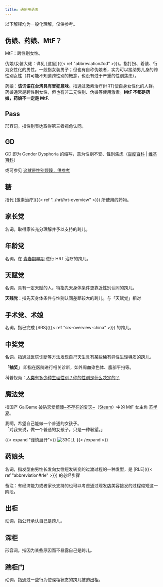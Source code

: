```yaml
---
title: 通俗用语表
---
```


以下解释均为一般化理解，仅供参考。

## 伪娘、药娘、MtF？

MtF：跨性别女性。

伪娘/女装大佬：详见 [这里]({{< ref "abbreviation#cd" >}})。指打扮、着装、行为女性化的男性，一般指女装男子；但也有自称伪娘者，实为可以接纳男儿身的跨性别女性（其可能不知道跨性别的概念，也没有过于严重的性别焦虑）。

药娘：**该词语在台湾具有冒犯意味**。指通过激素治疗(HRT)使自身女性化的人群。药娘通常是跨性别女性，但也有非二元性别、伪娘等使用激素。**MtF 不都是药娘，药娘不一定是 MtF.**

## Pass

形容词。指性别表达取得第三者视角认同。

## GD

GD 即为 Gender Dysphoria 的缩写，意为性别不安、性别焦虑（[百度百科](https://baike.baidu.com/item/性别不安) | [维基百科](https://zh.wikipedia.org/zh-cn/性別不一致)）

或可参见 [这就是性别烦躁，供参考](https://genderdysphoria.fyi/zh/)

## 糖

指代 [激素治疗]({{< ref "../hrt/hrt-overview" >}}) 所使用的药物。

## 家长党

名词。取得家长充分理解并予以支持的跨儿。

## 年龄党

名词。在 [青春期早期](https://zh.wikipedia.org/zh-cn/青春期#阶段) 进行 HRT 治疗的跨儿。

## 天赋党

名词。具有一定天赋的人，特指先天身体条件更靠近性别认同的跨儿。

**天残党**：指先天身体条件与性别认同差距较大的跨儿。与「天赋党」相对

## 手术党、术娘

名词。指已完成 [SRS]({{< ref "srs-overview-china" >}}) 的跨儿。

## 中奖党

名词。指通过医院诊断等方法发现自己天生具有某些稀有异性生理特质的跨儿。

**「抽奖」** 即指在医院进行相关诊断，如外周血染色体、腹部平扫等。

科普视频：[人类有多少种生理性别？你的性别是什么决定的？](https://www.bilibili.com/video/BV1bZ4y1c7eh/)

## 魔法党

指国产 GalGame [~~破防~~恋爱绮谭~不存在的夏天~](https://zh.moegirl.org.cn/恋爱绮谭)（[Steam](https://store.steampowered.com/app/1345740)）中的 MtF 女主角 [苏半夏](https://zh.moegirl.org.cn/苏半夏)。

<p class="text-center">
    我啊，希望自己能做一个普通的女孩子。
    <br>
    <span title="你知道的太多了" class="shadow-text">「对我来说，做一个普通的女孩子，只是一种奢望。」</span>
</p>

{{< expand "谨慎展开">}}
![33CLL](/images/meme/33cll.png)
{{< /expand >}}

## 药娘头

名词，指发型由男性长发向女性短发转变的过渡过程的一种发型，是 [RLE]({{< ref "abbreviation#rle" >}}) 的必经步骤

备注：有经济能力或者家长支持的也可以考虑通过理发店美容接发的过程缩短这一阶段。

## 出柜

动词，指公开承认自己是跨儿。

## 深柜

形容词，指因为某些原因而不暴露自己是跨儿。

## 踹柜门

动词，指通过一些行为使深柜状态的跨儿被迫出柜。

